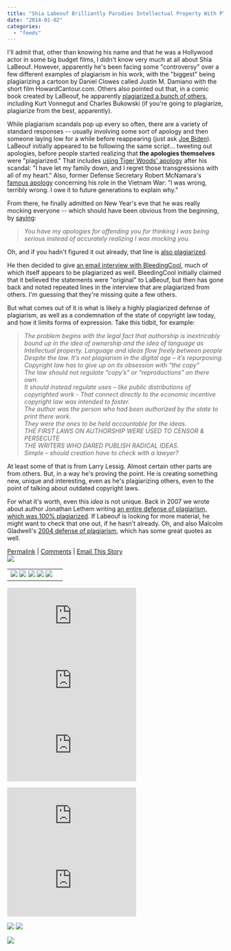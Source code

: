 ```yaml
---
title: "Shia Labeouf Brilliantly Parodies Intellectual Property With Plagiarized Apologies And Defense Of Plagiarism"
date: "2014-01-02"
categories: 
  - "feeds"
---
```


I'll admit that, other than knowing his name and that he was a Hollywood actor in some big budget films, I didn't know very much at all about Shia LaBeouf. However, apparently he's been facing some "controversy" over a few different examples of plagiarism in his work, with the "biggest" being plagiarizing a cartoon by Daniel Clowes called Justin M. Damiano with the short film HowardCantour.com. Others also pointed out that, in a comic book created by LaBeouf, he apparently [plagiarized a bunch of others](http://www.buzzfeed.com/jordanzakarin/shia-labeouf-copied-charles-bukowski-others-comic-books), including Kurt Vonnegut and Charles Bukowski (if you're going to plagiarize, plagiarize from the best, apparently).  
  
While plagiarism scandals pop up every so often, there are a variety of standard responses -- usually involving some sort of apology and then someone laying low for a while before reappearing (just ask [Joe Biden](http://www.nytimes.com/1987/09/18/us/biden-admits-plagiarism-in-school-but-says-it-was-not-malevolent.html?pagewanted=all&src=pm)). LaBeouf initially appeared to be following the same script... tweeting out apologies, before people started realizing that **the apologies themselves** were "plagiarized." That includes [using Tiger Woods' apology](https://twitter.com/thecampaignbook/status/413320195902799873) after his scandal: "I have let my family down, and I regret those transgressions with all of my heart." Also, former Defense Secretary Robert McNamara's [famous apology](https://twitter.com/thecampaignbook/status/413320842400264192) concerning his role in the Vietnam War: "I was wrong, terribly wrong. I owe it to future generations to explain why."  
  
From there, he finally admitted on New Year's eve that he was really mocking everyone -- which should have been obvious from the beginning, by [saying](https://twitter.com/thecampaignbook/statuses/418081904060284928):

> _You have my apologies for offending you for thinking I was being serious instead of accurately realizing I was mocking you._

Oh, and if you hadn't figured it out already, that line is [also plagiarized](http://www.redstate.com/2013/07/13/my-sincere-apologies-to-the-kid-killing-caucus/).  
  
He then decided to give [an email interview with BleedingCool](http://www.bleedingcool.com/2014/01/02/authorship-is-censorship-bleeding-cool-in-conversation-with-shia-labeouf/), much of which itself appears to be plagiarized as well. BleedingCool initially claimed that it believed the statements were "original" to LaBeouf, but then has gone back and noted repeated lines in the interview that are plagiarized from others. I'm guessing that they're missing quite a few others.  
  
But what comes out of it is what is likely a highly plagiarized defense of plagiarism, as well as a condemnation of the state of copyright law today, and how it limits forms of expression. Take this tidbit, for example:

> _The problem begins with the legal fact that authorship is inextricably  
> bound up in the idea of ownership and the idea of language as  
> Intellectual property. Language and ideas flow freely between people  
> Despite the law. It’s not plagiarism in the digital age – it’s repurposing.  
> Copyright law has to give up on its obsession with “the copy”  
> The law should not regulate “copy’s” or “reproductions” on there own.  
> It should instead regulate uses – like public distributions of copyrighted work - 
> That connect directly to the economic incentive copyright law was intended to foster.  
> The author was the person who had been authorized by the state to print there work.  
> They were the ones to be held accountable for the ideas.  
> THE FIRST LAWS ON AUTHORSHIP WERE USED TO CENSOR & PERSECUTE  
> THE WRITERS WHO DARED PUBLISH RADICAL IDEAS.  
> Simple – should creation have to check with a lawyer?_

At least some of that is from Larry Lessig. Almost certain other parts are from others. But, in a way he's proving the point. He is creating something new, unique and interesting, even as he's plagiarizing others, even to the point of talking about outdated copyright laws.  
  
For what it's worth, even this _idea_ is not unique. Back in 2007 we wrote about author Jonathan Lethem writing [an entire defense of plagiarism, which was 100% plagiarized](http://www.techdirt.com/articles/20070207/153817.shtml). If Labeouf is looking for more material, he might want to check that one out, if he hasn't already. Oh, and also Malcolm Gladwell's [2004 defense of plagiarism](http://www.techdirt.com/articles/20041116/1140203.shtml), which has some great quotes as well.  
  
[Permalink](http://www.techdirt.com/articles/20140102/13081325755/shia-labeouf-brilliantly-parodies-intellectual-property-with-plagiarized-apologies-defense-plagiarism.shtml) | [Comments](http://www.techdirt.com/articles/20140102/13081325755/shia-labeouf-brilliantly-parodies-intellectual-property-with-plagiarized-apologies-defense-plagiarism.shtml#comments) | [Email This Story](http://www.techdirt.com/articles/20140102/13081325755/shia-labeouf-brilliantly-parodies-intellectual-property-with-plagiarized-apologies-defense-plagiarism.shtml?op=sharethis)  
![](images/mf.gif)  

<table border="0"><tbody><tr><td valign="middle"><a href="http://share.feedsportal.com/share/twitter/?u=http%3A%2F%2Fwww.techdirt.com%2Farticles%2F20140102%2F13081325755%2Fshia-labeouf-brilliantly-parodies-intellectual-property-with-plagiarized-apologies-defense-plagiarism.shtml&amp;t=Shia+Labeouf+Brilliantly+Parodies+Intellectual+Property+With+Plagiarized+Apologies+And+Defense+Of+Plagiarism"><img src="images/twitter.png" border="0"></a>&nbsp;<a href="http://share.feedsportal.com/share/facebook/?u=http%3A%2F%2Fwww.techdirt.com%2Farticles%2F20140102%2F13081325755%2Fshia-labeouf-brilliantly-parodies-intellectual-property-with-plagiarized-apologies-defense-plagiarism.shtml&amp;t=Shia+Labeouf+Brilliantly+Parodies+Intellectual+Property+With+Plagiarized+Apologies+And+Defense+Of+Plagiarism"><img src="images/facebook.png" border="0"></a>&nbsp;<a href="http://share.feedsportal.com/share/linkedin/?u=http%3A%2F%2Fwww.techdirt.com%2Farticles%2F20140102%2F13081325755%2Fshia-labeouf-brilliantly-parodies-intellectual-property-with-plagiarized-apologies-defense-plagiarism.shtml&amp;t=Shia+Labeouf+Brilliantly+Parodies+Intellectual+Property+With+Plagiarized+Apologies+And+Defense+Of+Plagiarism"><img src="images/linkedin.png" border="0"></a>&nbsp;<a href="http://share.feedsportal.com/share/gplus/?u=http%3A%2F%2Fwww.techdirt.com%2Farticles%2F20140102%2F13081325755%2Fshia-labeouf-brilliantly-parodies-intellectual-property-with-plagiarized-apologies-defense-plagiarism.shtml&amp;t=Shia+Labeouf+Brilliantly+Parodies+Intellectual+Property+With+Plagiarized+Apologies+And+Defense+Of+Plagiarism"><img src="images/googleplus.png" border="0"></a>&nbsp;<a href="http://share.feedsportal.com/share/email/?u=http%3A%2F%2Fwww.techdirt.com%2Farticles%2F20140102%2F13081325755%2Fshia-labeouf-brilliantly-parodies-intellectual-property-with-plagiarized-apologies-defense-plagiarism.shtml&amp;t=Shia+Labeouf+Brilliantly+Parodies+Intellectual+Property+With+Plagiarized+Apologies+And+Defense+Of+Plagiarism"><img src="images/email.png" border="0"></a></td><td valign="middle"></td></tr></tbody></table>

  
  
[![](http://da.feedsportal.com/r/184842623557/u/49/f/661541/c/35345/s/35701e00/sc/38/rc/1/rc.img)](http://da.feedsportal.com/r/184842623557/u/49/f/661541/c/35345/s/35701e00/sc/38/rc/1/rc.htm)  
[![](http://da.feedsportal.com/r/184842623557/u/49/f/661541/c/35345/s/35701e00/sc/38/rc/2/rc.img)](http://da.feedsportal.com/r/184842623557/u/49/f/661541/c/35345/s/35701e00/sc/38/rc/2/rc.htm)  
[![](http://da.feedsportal.com/r/184842623557/u/49/f/661541/c/35345/s/35701e00/sc/38/rc/3/rc.img)](http://da.feedsportal.com/r/184842623557/u/49/f/661541/c/35345/s/35701e00/sc/38/rc/3/rc.htm)  
  
[![](http://da.feedsportal.com/r/184842623557/u/49/f/661541/c/35345/s/35701e00/a2.img)](http://da.feedsportal.com/r/184842623557/u/49/f/661541/c/35345/s/35701e00/a2.htm)![](http://pi.feedsportal.com/r/184842623557/u/49/f/661541/c/35345/s/35701e00/a2t.img)

[![](http://feeds.feedburner.com/~ff/techdirt/feed?i=zfXgQ7ZZRAI:BL4AFWht1jM:D7DqB2pKExk)](http://feeds.feedburner.com/~ff/techdirt/feed?a=zfXgQ7ZZRAI:BL4AFWht1jM:D7DqB2pKExk) [![](http://feeds.feedburner.com/~ff/techdirt/feed?d=c-S6u7MTCTE)](http://feeds.feedburner.com/~ff/techdirt/feed?a=zfXgQ7ZZRAI:BL4AFWht1jM:c-S6u7MTCTE)

![](http://feeds.feedburner.com/~r/techdirt/feed/~4/zfXgQ7ZZRAI)
